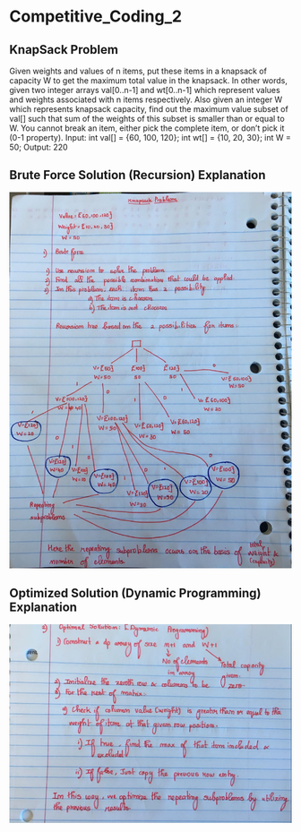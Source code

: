 # Competitive_Coding_2
## KnapSack Problem
Given weights and values of n items, put these items in a knapsack of capacity W to get the maximum total value in the knapsack. In other words, given two integer arrays val[0..n-1] and wt[0..n-1] which represent values and weights associated with n items respectively. Also given an integer W which represents knapsack capacity, find out the maximum value subset of val[] such that sum of the weights of this subset is smaller than or equal to W. You cannot break an item, either pick the complete item, or don’t pick it (0-1 property).
Input:
   int val[] = {60, 100, 120};
   int wt[] = {10, 20, 30};
   int W = 50;
Output: 220
## Brute Force Solution (Recursion) Explanation
![Test Image 4](https://github.com/Abhinav-Balasubramanian/Competitive_Coding_2/blob/master/Knapsack%20Brute%20Force%20Solution%20explanation%20and%20recursive%20tree.jpeg)
## Optimized Solution (Dynamic Programming) Explanation
![Test Image 5](https://github.com/Abhinav-Balasubramanian/Competitive_Coding_2/blob/master/Knapsack%20Dynamic%20Programming%20and%20optimized%20solution%20explanation.jpeg)

